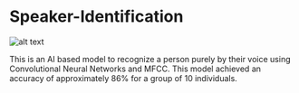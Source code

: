 # Speaker-Identification
![alt text](https://www.google.com/url?sa=i&url=https%3A%2F%2Fmedium.com%2Fanalytics-vidhya%2Fbuilding-a-speaker-identification-system-from-scratch-with-deep-learning-f4c4aa558a56&psig=AOvVaw1Nevh6riMP_DpRosOF6Oei&ust=1672336627060000&source=images&cd=vfe&ved=0CA8QjRxqFwoTCJjV0cbxnPwCFQAAAAAdAAAAABAK)

This is an AI based model to recognize a person purely by their voice using Convolutional Neural Networks and MFCC. This model achieved an accuracy of approximately 86% for a group of 10 individuals.
